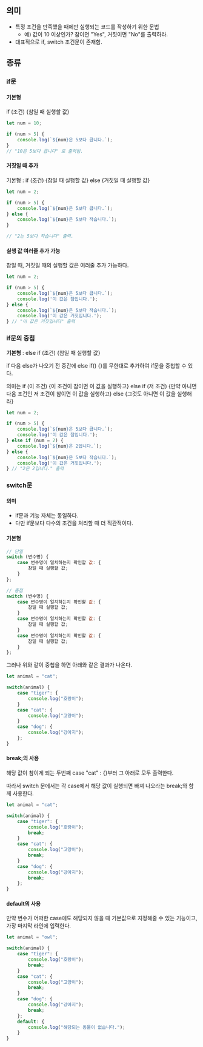 ## **의미**

-   특정 조건을 만족했을 때에만 실행되는 코드를 작성하기 위한 문법
    -   예) 값이 10 이상인가? 참이면 "Yes", 거짓이면 "No"를 출력하라.
-   대표적으로 if, switch 조건문이 존재함.

## **종류**

### **if문**

#### **기본형**

if (조건) {참일 때 실행할 값}

```javascript
let num = 10;

if (num > 5) {
    console.log(`${num}은 5보다 큽니다.`);
}
// "10은 5보다 큽니다" 로 출력됨.
```

#### **거짓일 때 추가**

기본형 : if (조건) {참일 때 실행할 값} else {거짓일 때 실행할 값}

```javascript
let num = 2;

if (num > 5) {
    console.log(`${num}은 5보다 큽니다.`);
} else {
    console.log(`${num}은 5보다 작습니다.`);
}

// "2는 5보다 작습니다" 출력.
```

#### **실행 값 여러줄 추가 가능**

참일 때, 거짓일 때의 실행할 값은 여러줄 추가 가능하다.

```javascript
let num = 2;

if (num > 5) {
    console.log(`${num}은 5보다 큽니다.`);
    console.log('이 값은 참입니다.');
} else {
    console.log(`${num}은 5보다 작습니다.`);
    console.log('이 값은 거짓입니다.');
} // "이 값은 거짓입니다" 출력
```

### **if문의 중첩**

**기본형** : else if (조건) {참일 때 실행할 값}

if 다음 else가 나오기 전 중간에 else if() {}를 무한대로 추가하여 if문을 중첩할 수 있다.

의미는 if (이 조건) {이 조건이 참이면 이 값을 실행하고} else if (저 조건) {만약 아니면 다음 조건인 저 조건이 참이면 이 값을 실행하고} else {그것도 아니면 이 값을 실행해라}

```javascript
let num = 2;

if (num > 5) {
    console.log(`${num}은 5보다 큽니다.`);
    console.log('이 값은 참입니다.');
} else if (num = 2) {
    console.log(`${num}은 2입니다.`);
} else {
    console.log(`${num}은 5보다 작습니다.`);
    console.log('이 값은 거짓입니다.');
} // "2은 2입니다." 출력
```

### **switch문**

#### **의미**

-   if문과 기능 자체는 동일하다.
-   다만 if문보다 다수의 조건을 처리할 때 더 직관적이다.

#### **기본형**

```javascript
// 단일
switch (변수명) {
    case 변수명이 일치하는지 확인할 값: {
        참일 때 실행할 값;
    }
};

// 중첩
switch (변수명) {
    case 변수명이 일치하는지 확인할 값: {
        참일 때 실행할 값;
    }
    case 변수명이 일치하는지 확인할 값: {
        참일 때 실행할 값;
    }
    case 변수명이 일치하는지 확인할 값: {
        참일 때 실행할 값;
    }
};
```

그러나 위와 같이 중첩을 하면 아래와 같은 결과가 나온다.

```javascript
let animal = "cat";

switch(animal) {
    case "tiger": {
        console.log("호랑이");
    }
    case "cat": {
        console.log("고양이");
    }
    case "dog": {
        console.log("강아지");
    };
}
```

#### **break;의 사용**

해당 값이 참이게 되는 두번째 case "cat" : {}부터 그 아래로 모두 출력한다.

따라서 switch 문에서는 각 case에서 해당 값이 실행되면 빠져 나오라는 break;와 함께 사용한다.

```javascript
let animal = "cat";

switch(animal) {
    case "tiger": {
        console.log("호랑이");
        break;
    }
    case "cat": {
        console.log("고양이");
        break;
    }
    case "dog": {
        console.log("강아지");
        break;
    };
}
```

#### **default의 사용**

만약 변수가 어떠한 case에도 해당되지 않을 때 기본값으로 지정해줄 수 있는 기능이고, 가장 마지막 라인에 입력한다.

```javascript
let animal = "owl";

switch(animal) {
    case "tiger": {
        console.log("호랑이");
        break;
    }
    case "cat": {
        console.log("고양이");
        break;
    }
    case "dog": {
        console.log("강아지");
        break;
    };
    default: {
        console.log("해당되는 동물이 없습니다.");
    }
}
```